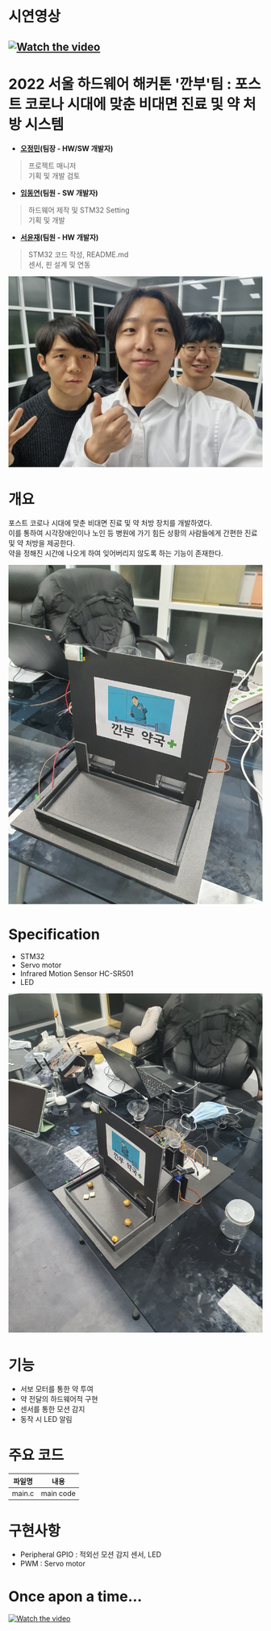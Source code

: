 # 시연영상
[![Watch the video](https://img.youtube.com/vi/z6HVQ2MKFn4/hqdefault.jpg)](https://www.youtube.com/watch?v=z6HVQ2MKFn4)
-------------------------
# 2022 서울 하드웨어 해커톤 '깐부'팀 : 포스트 코로나 시대에 맞춘 비대면 진료 및 약 처방 시스템
- **[오정민](https://github.com/owjs3901)(팀장 - HW/SW 개발자)**
> 프로젝트 매니저<br />
> 기획 및 개발 검토

- **[임동연](https://github.com/yeon-dong)(팀원 - SW 개발자)**
> 하드웨어 제작 및 STM32 Setting<br />
> 기획 및 개발

- **[서윤재](https://github.com/yuunni)(팀원 - HW 개발자)**
> STM32 코드 작성, README.md<br />
> 센서, 핀 설계 및 연동

![Alt text](/img/member.jpg)
# 개요
포스트 코로나 시대에 맞춘 비대면 진료 및 약 처방 장치를 개발하였다. <br />
이를 통하여 시각장애인이나 노인 등 병원에 가기 힘든 상황의 사람들에게 간편한 진료 및 약 처방을 제공한다. <br />
약을 정해진 시간에 나오게 하여 잊어버리지 않도록 하는 기능이 존재한다. <br />

![Alt text](/img/image2.jpg)

# Specification
* STM32<br />
* Servo motor<br />
* Infrared Motion Sensor HC-SR501<br />
* LED<br />

![Alt text](/img/image.jpg)

# 기능
* 서보 모터를 통한 약 투여<br />
* 약 전달의 하드웨어적 구현<br />
* 센서를 통한 모션 감지<br />
* 동작 시 LED 알림<br />

# 주요 코드

파일명|내용
---|---
main.c|main code

# 구현사항
* Peripheral GPIO : 적외선 모션 감지 센서, LED<br />
* PWM : Servo motor

# Once apon a time...
[![Watch the video](https://img.youtube.com/vi/CrS39qecWtI/hqdefault.jpg)](https://www.youtube.com/watch?v=CrS39qecWtI)
